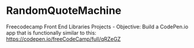 # RandomQuoteMachine
Freecodecamp Front End Libraries Projects - Objective: Build a CodePen.io app that is functionally similar to this: https://codepen.io/freeCodeCamp/full/qRZeGZ
